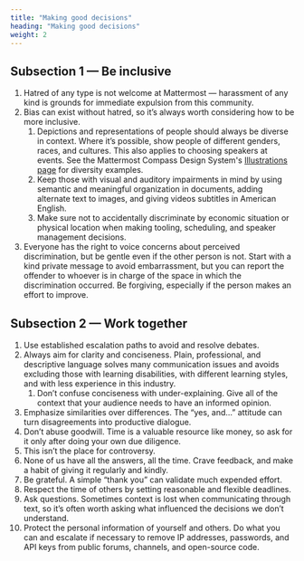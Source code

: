 ```yaml
---
title: "Making good decisions"
heading: "Making good decisions"
weight: 2
---
```

## Subsection 1 — Be inclusive

1. Hatred of any type is not welcome at Mattermost — harassment of any kind is grounds for immediate expulsion from this community.
2. Bias can exist without hatred, so it’s always worth considering how to be more inclusive.
    1. Depictions and representations of people should always be diverse in context. Where it’s possible, show people of different genders, races, and cultures. This also applies to choosing speakers at events. See the Mattermost Compass Design System's [Illustrations page](https://zeroheight.com/29be2c109/p/712d31-illustrations) for diversity examples.
    2. Keep those with visual and auditory impairments in mind by using semantic and meaningful organization in documents, adding alternate text to images, and giving videos subtitles in American English.
    3. Make sure not to accidentally discriminate by economic situation or physical location when making tooling, scheduling, and speaker management decisions.
3. Everyone has the right to voice concerns about perceived discrimination, but be gentle even if the other person is not. Start with a kind private message to avoid embarrassment, but you can report the offender to whoever is in charge of the space in which the discrimination occurred. Be forgiving, especially if the person makes an effort to improve.

## Subsection 2 — Work together

1. Use established escalation paths to avoid and resolve debates. 
2. Always aim for clarity and conciseness. Plain, professional, and descriptive language solves many communication issues and avoids excluding those with learning disabilities, with different learning styles, and with less experience in this industry.
    1. Don’t confuse conciseness with under-explaining. Give all of the context that your audience needs to have an informed opinion.
3. Emphasize similarities over differences. The “yes, and…” attitude can turn disagreements into productive dialogue.
4. Don’t abuse goodwill. Time is a valuable resource like money, so ask for it only after doing your own due diligence.
5. This isn’t the place for controversy.
6. None of us have all the answers, all the time. Crave feedback, and make a habit of giving it regularly and kindly.
7. Be grateful. A simple “thank you” can validate much expended effort.
8. Respect the time of others by setting reasonable and flexible deadlines.
9. Ask questions. Sometimes context is lost when communicating through text, so it’s often worth asking what influenced the decisions we don’t understand.
10. Protect the personal information of yourself and others. Do what you can and escalate if necessary to remove IP addresses, passwords, and API keys from public forums, channels, and open-source code.

